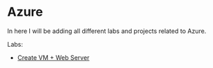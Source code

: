 # Azure

In here I will be adding all different labs and projects related to Azure.

Labs:
- [Create VM + Web Server](https://github.com/DanielDominguezBender/Azure/tree/main/Create%20VM%20%2B%20Webserver)
